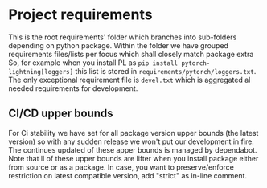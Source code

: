 # Project requirements

This is the root requirements' folder which branches into sub-folders depending on python package.
Within the folder we have grouped requirements files/lists per focus which shall closely match package extra
So, for example when you install PL as `pip install pytorch-lightning[loggers]` this list is stored in `requirements/pytorch/loggers.txt`.
The only exceptional requirement file is `devel.txt` which is aggregated al needed requirements for development.

## CI/CD upper bounds

For Ci stability we have set for all package version upper bounds (the latest version) so with any sudden release we won't put our development in fire.
The continues updated of these apper bounds is managed by dependabot.
Note that ll of these upper bounds are lifter when you install package either from source or as a package.
In case, you want to preserve/enforce restriction on latest compatible version, add "strict" as in-line comment.
